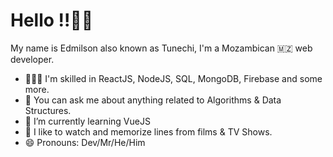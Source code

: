 # Hello !!👋👋 

My name is Edmilson also known as Tunechi, I'm a Mozambican 🇲🇿 web developer.

- 👨🏾‍💻 I'm skilled in ReactJS, NodeJS, SQL, MongoDB, Firebase and some more.
- 💬 You can ask me about anything related to Algorithms & Data Structures.
- 🌱 I’m currently learning VueJS
- 🎥 I like to watch and memorize lines from films & TV Shows.
- 😄 Pronouns: Dev/Mr/He/Him

<!--
- 🔭 I’m currently working on ...
- 🌱 I’m currently learning ...
- 👯 I’m looking to collaborate on ...
- 🤔 I’m looking for help with ...
- 📫 How to reach me: ...
- 😄 Pronouns: ...
- ⚡ Fun fact: ...
-->
